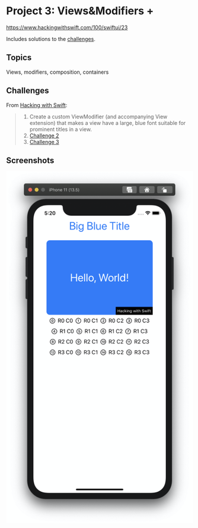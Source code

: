 # Project 3: Views&Modifiers +

https://www.hackingwithswift.com/100/swiftui/23

Includes solutions to the [challenges](https://www.hackingwithswift.com/books/ios-swiftui/views-and-modifiers-wrap-up).

## Topics

Views, modifiers, composition, containers

## Challenges

From [Hacking with Swift](https://www.hackingwithswift.com/books/ios-swiftui/views-and-modifiers-wrap-up):
>1. Create a custom ViewModifier (and accompanying View extension) that makes a view have a large, blue font suitable for prominent titles in a view.
>2. [Challenge 2](Challenge2/)
>3. [Challenge 3](Challenge3/)

## Screenshots

![screenshot1](screenshots/View1.png)

